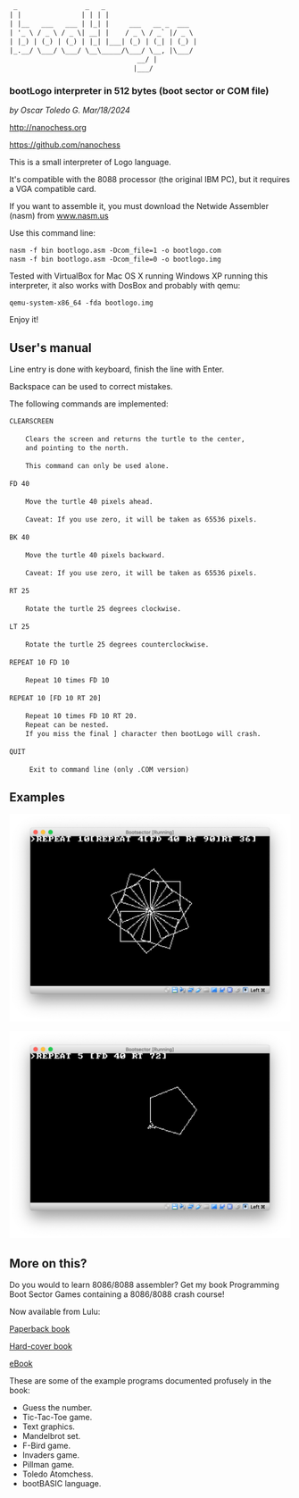      _                 _   _
    | |               | | | |
    | |__   ___   ___ | |_| |     ___   __ _  ___
    | '_ \ / _ \ / _ \| __| |    / _ \ / _` |/ _ \
    | |_) | (_) | (_) | |_| |___| (_) | (_| | (_) |
    |_.__/ \___/ \___/ \__\_____/\___/ \__, |\___/
                                    __/ |
                                   |___/
### bootLogo interpreter in 512 bytes (boot sector or COM file)

*by Oscar Toledo G. Mar/18/2024*

http://nanochess.org

https://github.com/nanochess

This is a small interpreter of Logo language.

It's compatible with the 8088 processor (the original IBM PC), but it requires a VGA compatible card.

If you want to assemble it, you must download the Netwide Assembler (nasm) from www.nasm.us

Use this command line:

    nasm -f bin bootlogo.asm -Dcom_file=1 -o bootlogo.com
    nasm -f bin bootlogo.asm -Dcom_file=0 -o bootlogo.img

Tested with VirtualBox for Mac OS X running Windows XP running this interpreter, it also works with DosBox and probably with qemu:

    qemu-system-x86_64 -fda bootlogo.img

Enjoy it!

## User's manual

Line entry is done with keyboard, finish the line with Enter.

Backspace can be used to correct mistakes.

The following commands are implemented:

    CLEARSCREEN

		Clears the screen and returns the turtle to the center,
		and pointing to the north.

		This command can only be used alone.

    FD 40

		Move the turtle 40 pixels ahead.

		Caveat: If you use zero, it will be taken as 65536 pixels.

    BK 40

		Move the turtle 40 pixels backward.

		Caveat: If you use zero, it will be taken as 65536 pixels.

    RT 25

		Rotate the turtle 25 degrees clockwise.

    LT 25

		Rotate the turtle 25 degrees counterclockwise.

    REPEAT 10 FD 10

		Repeat 10 times FD 10

    REPEAT 10 [FD 10 RT 20]

		Repeat 10 times FD 10 RT 20.
		Repeat can be nested.
		If you miss the final ] character then bootLogo will crash.

    QUIT

		 Exit to command line (only .COM version)


## Examples

![bootLogo command sequence](example3.png)

![Result of bootLogo command sequence](example4.png)

## More on this?

Do you would to learn 8086/8088 assembler? Get my book Programming Boot Sector Games containing a 8086/8088 crash course!

Now available from Lulu:

[Paperback book](http://www.lulu.com/shop/oscar-toledo-gutierrez/programming-boot-sector-games/paperback/product-24188564.html)

[Hard-cover book](http://www.lulu.com/shop/oscar-toledo-gutierrez/programming-boot-sector-games/hardcover/product-24188530.html)

[eBook](https://nanochess.org/store.html)

These are some of the example programs documented profusely
in the book:

  * Guess the number.
  * Tic-Tac-Toe game.
  * Text graphics.
  * Mandelbrot set.
  * F-Bird game.
  * Invaders game.
  * Pillman game.
  * Toledo Atomchess.
  * bootBASIC language.
